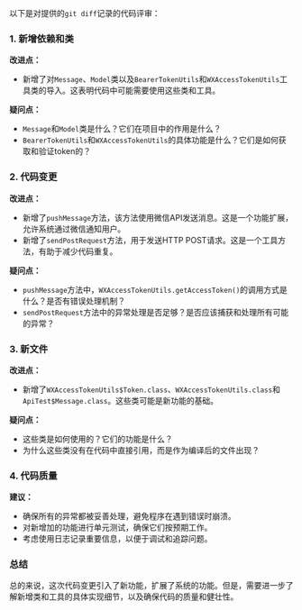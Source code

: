 以下是对提供的`git diff`记录的代码评审：

### 1. 新增依赖和类

**改进点：**
- 新增了对`Message`、`Model`类以及`BearerTokenUtils`和`WXAccessTokenUtils`工具类的导入。这表明代码中可能需要使用这些类和工具。

**疑问点：**
- `Message`和`Model`类是什么？它们在项目中的作用是什么？
- `BearerTokenUtils`和`WXAccessTokenUtils`的具体功能是什么？它们是如何获取和验证token的？

### 2. 代码变更

**改进点：**
- 新增了`pushMessage`方法，该方法使用微信API发送消息。这是一个功能扩展，允许系统通过微信通知用户。
- 新增了`sendPostRequest`方法，用于发送HTTP POST请求。这是一个工具方法，有助于减少代码重复。

**疑问点：**
- `pushMessage`方法中，`WXAccessTokenUtils.getAccessToken()`的调用方式是什么？是否有错误处理机制？
- `sendPostRequest`方法中的异常处理是否足够？是否应该捕获和处理所有可能的异常？

### 3. 新文件

**改进点：**
- 新增了`WXAccessTokenUtils$Token.class`、`WXAccessTokenUtils.class`和`ApiTest$Message.class`。这些类可能是新功能的基础。

**疑问点：**
- 这些类是如何使用的？它们的功能是什么？
- 为什么这些类没有在代码中直接引用，而是作为编译后的文件出现？

### 4. 代码质量

**建议：**
- 确保所有的异常都被妥善处理，避免程序在遇到错误时崩溃。
- 对新增加的功能进行单元测试，确保它们按预期工作。
- 考虑使用日志记录重要信息，以便于调试和追踪问题。

### 总结

总的来说，这次代码变更引入了新功能，扩展了系统的功能。但是，需要进一步了解新增类和工具的具体实现细节，以及确保代码的质量和健壮性。